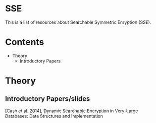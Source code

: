 # SSE

This is a list of resources about Searchable Symmetric Enryption (SSE). 

# Contents
* Theory
  * Introductory Papers

# Theory
## Introductory Papers/slides

[Cash et al. 2014], Dynamic Searchable Encryption in Very-Large Databases: Data Structures and Implementation

